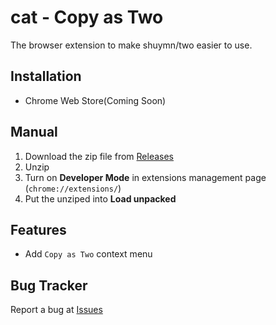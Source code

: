 # cat - Copy as Two

The browser extension to make shuymn/two easier to use.

## Installation

- Chrome Web Store(Coming Soon)

## Manual

1. Download the zip file from [Releases](https://github.com/shuymn/cat/releases)
2. Unzip
3. Turn on **Developer Mode** in extensions management page (`chrome://extensions/`)
4. Put the unziped into **Load unpacked**

## Features

- Add `Copy as Two` context menu

## Bug Tracker

Report a bug at [Issues](https://github.com/shuymn/cat/issues)
